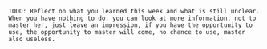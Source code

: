     TODO: Reflect on what you learned this week and what is still unclear.
    When you have nothing to do, you can look at more information, not to master her, just leave an impression, if you have the opportunity to use, the opportunity to master will come, no chance to use, master also useless.

